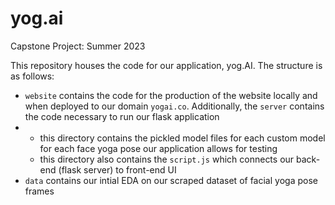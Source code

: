 # yog.ai
Capstone Project: Summer 2023

This repository houses the code for our application, yog.AI. The structure is as follows:
- `website` contains the code for the production of the website locally and when deployed to our domain `yogai.co`. Additionally, the  `server` contains the code necessary to run our flask application
-   - this directory contains the pickled model files for each custom model for each face yoga pose our application allows for testing
    - this directory also contains the `script.js` which connects our back-end (flask server) to front-end UI
- `data` contains our intial EDA on our scraped dataset of facial yoga pose frames

  
